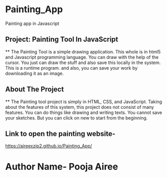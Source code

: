 # Painting_App
Painting app in Javascript 

## Project: Painting Tool In JavaScript

** The Painting Tool is a simple drawing application. This whole is in html5 and Javascript programming language. You can draw with the help of the cursor. 
You just can draw the stuff and also save this locally in the system. This is a runtime program. and also, you can save your work by downloading it as an image.

## About The Project

** The Painting tool project is simply in HTML, CSS, and JavaScript. Taking about the features of this system, this project does not consist of many features. 
You can do things like drawing and writing texts. You cannot save your sketches. But you can click on new to start from the beginning. 

## Link to open the painting website-
https://aireexzip2.github.io/Painting_App/


# Author Name- Pooja Airee
